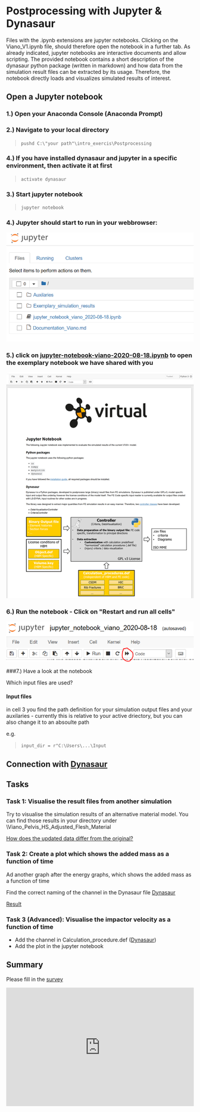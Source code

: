 # Postprocessing with Jupyter & Dynasaur


Files with the .ipynb extensions are jupyter notebooks. Clicking on the Viano_V1.ipynb file, should therefore open the notebook in a further tab. As already indicated, jupyter notebooks are interactive documents and allow scripting. The provided notebook contains a short description of the dynasaur python package (written in markdown) and how data from the simulation result files can be extracted by its usage. Therefore, the notebook directly loads and visualizes simulated results of interest. 

## Open a Jupyter notebook
### 1.) Open your Anaconda Console (Anaconda Prompt)
### 2.) Navigate to your local directory

>``pushd C:\"your path"\intro_exercis\Postprocessing``

### 4.) If you have installed dynasaur and jupyter in a specific environment, then activate it at first 

>``activate dynasaur``

### 3.) Start jupyter notebook 

> ``jupyter notebook``

### 4.) Jupyter should start to run in your webbrowser:

![4ac81621818059a99974ec34bfcc7fe2.png](img/4ac81621818059a99974ec34bfcc7fe2.png)

### 5.) click on [jupyter-notebook-viano-2020-08-18.ipynb](http://localhost:8888/notebooks/jupyter_notebook_viano_2020-08-18.ipynb) to open the exemplary notebook we have shared with you

![7671863442da639b5ce89afc8a2c6ecb.png](img/7671863442da639b5ce89afc8a2c6ecb.png)


### 6.) Run the notebook - Click on "Restart and run all cells"

![2af44cd5c2b289b7437f3b87fd39bbf9.png](img/2af44cd5c2b289b7437f3b87fd39bbf9.png)

###7.) Have a look at the notebook

Which input files are used?

#### Input files
in cell 3 you find the path definition for your simulation output files and your auxilaries - currently this is relative to your active driectory, but you can also change it to an absoulte path

e.g. 
>``input_dir = r"C:\Users\...\Input``




## Connection with [Dynasaur](3-2-postprocess-dynasuar.md)



## Tasks

### Task 1: Visualise the result files from another simulation

Try to visualise the simulation results of an alternative material model. You can find those results in your directory under \Viano_Pelvis_HS_Adjusted_Flesh_Material

[How does the updated data differ from the original?](https://www.menti.com/tetaqcorsf)

### Task 2: Create a plot which shows the added mass as a function of time

Ad another graph after the energy graphs, which shows the added mass as a function of time

Find the correct naming of the channel in the Dynasaur file
[Dynasaur](3-2-postprocess-dynasuar.md)

[Result](https://www.menti.com/96iccuf11t)

### Task 3 (Advanced): Visualise the impactor velocity as a function of time

- Add the channel in Calculation_procedure.def ([Dynasaur](3-2-postprocess-dynasuar.md))
- Add the plot in the jupyter notebook


## Summary

Please fill in the [survey](https://www.menti.com/v7q7jpsrkp)
<div style='position: relative; padding-bottom: 56.25%; padding-top: 35px; height: 0; overflow: hidden;'><iframe sandbox='allow-scripts allow-same-origin allow-presentation' allowfullscreen='true' allowtransparency='true' frameborder='0' height='315' src='https://www.mentimeter.com/embed/88e1b5248db612866bf0f699e8998443/913bce81c136' style='position: absolute; top: 0; left: 0; width: 100%; height: 100%;' width='420'></iframe></div>









